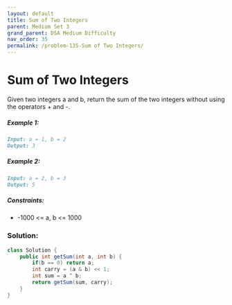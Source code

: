 ```yaml
---
layout: default
title: Sum of Two Integers
parent: Medium Set 3
grand_parent: DSA Medium Difficulty
nav_order: 35
permalink: /problem-135-Sum of Two Integers/
---
```

# Sum of Two Integers
Given two integers a and b, return the sum of the two integers without using the operators + and -.

##### Example 1:
```markdown
Input: a = 1, b = 2
Output: 3
```
##### Example 2:
```markdown
Input: a = 2, b = 3
Output: 5
```
##### Constraints:
* -1000 <= a, b <= 1000

### Solution:
```java
class Solution {
    public int getSum(int a, int b) {
        if(b == 0) return a;
        int carry = (a & b) << 1;
        int sum = a ^ b;
        return getSum(sum, carry);
    }
}
```